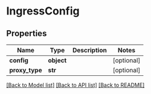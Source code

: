 # IngressConfig

## Properties
Name | Type | Description | Notes
------------ | ------------- | ------------- | -------------
**config** | **object** |  | [optional] 
**proxy_type** | **str** |  | [optional] 

[[Back to Model list]](../README.md#documentation-for-models) [[Back to API list]](../README.md#documentation-for-api-endpoints) [[Back to README]](../README.md)


